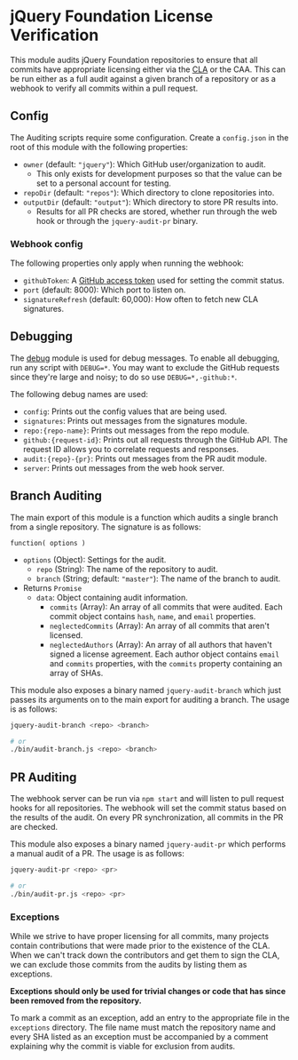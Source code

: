 # jQuery Foundation License Verification

This module audits jQuery Foundation repositories to ensure that all commits have appropriate licensing either via the [CLA](http://contribute.jquery.org/CLA/) or the CAA. This can be run either as a full audit against a given branch of a repository or as a webhook to verify all commits within a pull request.

## Config

The Auditing scripts require some configuration. Create a `config.json` in the root of this module with the following properties:

* `owner` (default: `"jquery"`): Which GitHub user/organization to audit.
  * This only exists for development purposes so that the value can be set to a personal account for testing.
* `repoDir` (default: `"repos"`): Which directory to clone repositories into.
* `outputDir` (default: `"output"`): Which directory to store PR results into.
  * Results for all PR checks are stored, whether run through the web hook or through the `jquery-audit-pr` binary.

### Webhook config

The following properties only apply when running the webhook:

* `githubToken`: A [GitHub access token](https://help.github.com/articles/creating-an-access-token-for-command-line-use/) used for setting the commit status.
* `port` (default: 8000): Which port to listen on.
* `signatureRefresh` (default: 60,000): How often to fetch new CLA signatures.



## Debugging

The [debug](https://www.npmjs.org/package/debug) module is used for debug messages. To enable all debugging, run any script with `DEBUG=*`. You may want to exclude the GitHub requests since they're large and noisy; to do so use `DEBUG=*,-github:*`.

The following debug names are used:

* `config`: Prints out the config values that are being used.
* `signatures`: Prints out messages from the signatures module.
* `repo:{repo-name}`: Prints out messages from the repo module.
* `github:{request-id}`: Prints out all requests through the GitHub API. The request ID allows you to correlate requests and responses.
* `audit:{repo}-{pr}`: Prints out messages from the PR audit module.
* `server`: Prints out messages from the web hook server.



## Branch Auditing

The main export of this module is a function which audits a single branch from a single repository. The signature is as follows:

`function( options )`
* `options` (Object): Settings for the audit.
  * `repo` (String): The name of the repository to audit.
  * `branch` (String; default: `"master"`): The name of the branch to audit.
* Returns `Promise`
  * `data`: Object containing audit information.
    * `commits` (Array): An array of all commits that were audited. Each commit object contains `hash`, `name`, and `email` properties.
    * `neglectedCommits` (Array): An array of all commits that aren't licensed.
    * `neglectedAuthors` (Array): An array of all authors that haven't signed a license agreement. Each author object contains `email` and `commits` properties, with the `commits` property containing an array of SHAs.

This module also exposes a binary named `jquery-audit-branch` which just passes its arguments on to the main export for auditing a branch. The usage is as follows:

```sh
jquery-audit-branch <repo> <branch>

# or
./bin/audit-branch.js <repo> <branch>
```



## PR Auditing

The webhook server can be run via `npm start` and will listen to pull request hooks for all repositories. The webhook will set the commit status based on the results of the audit. On every PR synchronization, all commits in the PR are checked.

This module also exposes a binary named `jquery-audit-pr` which performs a manual audit of a PR. The usage is as follows:

```sh
jquery-audit-pr <repo> <pr>

# or
./bin/audit-pr.js <repo> <pr>
```



### Exceptions

While we strive to have proper licensing for all commits, many projects contain contributions that were made prior to the existence of the CLA. When we can't track down the contributors and get them to sign the CLA, we can exclude those commits from the audits by listing them as exceptions.

**Exceptions should only be used for trivial changes or code that has since been removed from the repository.**

To mark a commit as an exception, add an entry to the appropriate file in the `exceptions` directory. The file name must match the repository name and every SHA listed as an exception must be accompanied by a comment explaining why the commit is viable for exclusion from audits.
